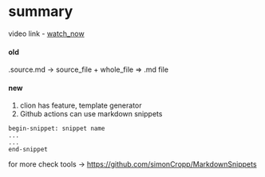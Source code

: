 # summary

video link - [watch_now](https://www.youtube.com/watch?v=aw2mQKXhgvU&list=PLHTh1InhhwT7bZ9bfG3pIR6VVjXLrrUoP&index=1)

#### old
.source.md -> source_file + whole_file => .md file

#### new
1. clion has feature, template generator
2. Github actions can use markdown snippets

```
begin-snippet: snippet name
...
...
end-snippet
```

for more check tools -> https://github.com/simonCropp/MarkdownSnippets